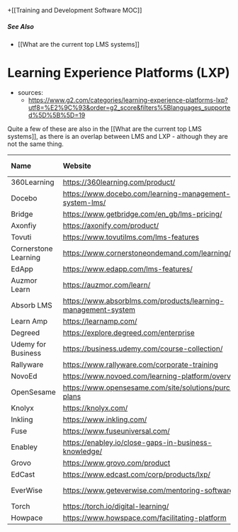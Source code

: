 +[[Training and Development Software MOC]]
##### See Also
- [[What are the current top LMS systems]]
# Learning Experience Platforms (LXP)
- sources:
	- https://www.g2.com/categories/learning-experience-platforms-lxp?utf8=%E2%9C%93&order=g2_score&filters%5Blanguages_supported%5D%5B%5D=19

Quite a few of these are also in the [[What are the current top LMS systems]], as there is an overlap between LMS and LXP - although they are not the same thing.

| Name                 | Website                                                       | G2 Review                                                            | Comments               |
|:-------------------- |:------------------------------------------------------------- |:-------------------------------------------------------------------- | ---------------------- |
| 360Learning          | https://360learning.com/product/                              | [📎](https://www.g2.com/products/360learning/reviews)                |                        |
| Docebo               | https://www.docebo.com/learning-management-system-lms/        | [📎](https://www.g2.com/products/docebo/reviews)                     |                        |
| Bridge               | https://www.getbridge.com/en_gb/lms-pricing/                  | [📎](https://www.g2.com/products/instructure-bridge/reviews)         |                        |
| Axonfiy              | https://axonify.com/product/                                  | [📎](https://www.g2.com/products/axonify/reviews)                    |                        |
| Tovuti               | https://www.tovutilms.com/lms-features                        | [📎](https://www.g2.com/products/tovuti-lms/reviews)                 |                        |
| Cornerstone Learning | https://www.cornerstoneondemand.com/learning/                 | [📎](https://www.g2.com/products/cornerstone-learning/reviews)       |                        |
| EdApp                | https://www.edapp.com/lms-features/                           | [📎](https://www.g2.com/products/edapp/reviews)                      |                        |
| Auzmor Learn         | https://auzmor.com/learn/                                     | [📎](https://www.g2.com/products/auzmor-learn/reviews)               |                        |
| Absorb LMS           | https://www.absorblms.com/products/learning-management-system | [📎](https://www.g2.com/products/absorb-software-absorb-lms/reviews) |                        |
| Learn Amp            | https://learnamp.com/                                         | [📎](https://www.g2.com/products/learn-amp/reviews)                  |                        |
| Degreed              | https://explore.degreed.com/enterprise                        | [📎](https://www.g2.com/products/degreed/reviews)                    |                        |
| Udemy for Business   | https://business.udemy.com/course-collection/                 | [📎](https://www.g2.com/products/udemy-for-business/reviews)         |                        |
| Rallyware            | https://www.rallyware.com/corporate-training                  | [📎](https://www.g2.com/products/rallyware/reviews)                  |                        |
| NovoEd               | https://www.novoed.com/learning-platform/overview/            | [📎](https://www.g2.com/products/novoed/reviews)                     |                        |
| OpenSesame           | https://www.opensesame.com/site/solutions/purchase-plans      | [📎](https://www.g2.com/products/opensesame/reviews)                 |                        |
| Knolyx               | https://knolyx.com/                                           | [📎](https://www.g2.com/products/knolyx/reviews)                     |                        |
| Inkling              | https://www.inkling.com/                                      | [📎](https://www.g2.com/products/inkling/reviews)                    |                        |
| Fuse                 | https://www.fuseuniversal.com/                                | [📎](https://www.g2.com/products/fuse-universal/reviews)             |                        |
| Enabley              | https://enabley.io/close-gaps-in-business-knowledge/          | [📎](https://www.g2.com/products/enabley/reviews)                    |                        |
| Grovo                | https://www.grovo.com/product                                 | [📎](https://www.g2.com/products/grovo/reviews)                      |                        |
| EdCast               | https://www.edcast.com/corp/products/lxp/                     | [📎](https://www.g2.com/products/edcast-inc-edcast/reviews)          |                        |
| EverWise             | https://www.geteverwise.com/mentoring-software/               | [📎](https://www.g2.com/products/everwise/reviews)                   | [[Mentoring Software]] |
| Torch                | https://torch.io/digital-learning/                            | [📎](https://www.g2.com/products/torch-platform/reviews)             |                        |
| Howpace              | https://www.howspace.com/facilitating-platform                | [📎](https://www.g2.com/products/howspace/reviews)                   |                        |
